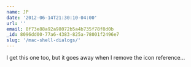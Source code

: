 ```yaml
---
name: JP
date: '2012-06-14T21:30:10-04:00'
url: ''
email: 8f73e88a92a98072b5a4b735f78f8d0b
_id: 8096dd00-77a6-4383-825a-78001f2496e7
slug: '/mac-shell-dialogs/'
---
```


I get this one too, but it goes away when I remove the icon reference...

